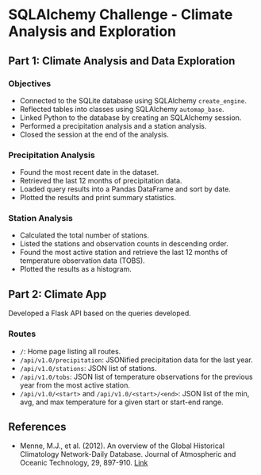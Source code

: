# SQLAlchemy Challenge - Climate Analysis and Exploration

## Part 1: Climate Analysis and Data Exploration

### Objectives

- Connected to the SQLite database using SQLAlchemy `create_engine`.
- Reflected tables into classes using SQLAlchemy `automap_base`.
- Linked Python to the database by creating an SQLAlchemy session.
- Performed a precipitation analysis and a station analysis.
- Closed the session at the end of the analysis.

### Precipitation Analysis

- Found the most recent date in the dataset.
- Retrieved the last 12 months of precipitation data.
- Loaded query results into a Pandas DataFrame and sort by date.
- Plotted the results and print summary statistics.

### Station Analysis

- Calculated the total number of stations.
- Listed the stations and observation counts in descending order.
- Found the most active station and retrieve the last 12 months of temperature observation data (TOBS).
- Plotted the results as a histogram.

## Part 2: Climate App

Developed a Flask API based on the queries developed.

### Routes

- `/`: Home page listing all routes.
- `/api/v1.0/precipitation`: JSONified precipitation data for the last year.
- `/api/v1.0/stations`: JSON list of stations.
- `/api/v1.0/tobs`: JSON list of temperature observations for the previous year from the most active station.
- `/api/v1.0/<start>` and `/api/v1.0/<start>/<end>`: JSON list of the min, avg, and max temperature for a given start or start-end range.


## References

- Menne, M.J., et al. (2012). An overview of the Global Historical Climatology Network-Daily Database. Journal of Atmospheric and Oceanic Technology, 29, 897-910. [Link](https://journals.ametsoc.org/view/journals/atot/29/7/jtech-d-11-00103_1.xml)

